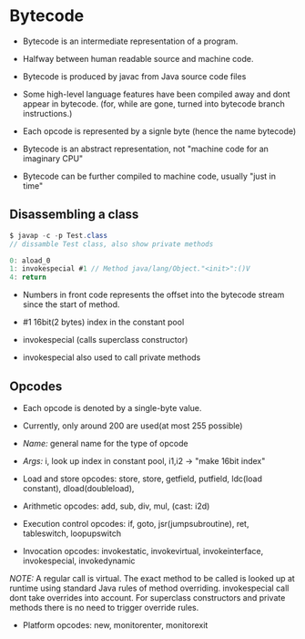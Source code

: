 # Bytecode

- Bytecode is an intermediate representation of a program.
- Halfway between human readable source and machine code.
- Bytecode is produced by javac from Java source code files
- Some high-level language features have been compiled away and dont appear in
  bytecode. (for, while are gone, turned into bytecode branch instructions.)

- Each opcode is represented by a signle byte (hence the name bytecode)
- Bytecode is an abstract representation, not "machine code for an imaginary CPU"
- Bytecode can be further compiled to machine code, usually "just in time"


## Disassembling a class
```java
$ javap -c -p Test.class
// dissamble Test class, also show private methods
```


```java
0: aload_0
1: invokespecial #1 // Method java/lang/Object."<init>":()V
4: return
```

- Numbers in front code represents the offset into the bytecode stream since the
  start of method.

- #1 16bit(2 bytes) index in the constant pool

- invokespecial (calls superclass constructor)
- invokespecial also used to call private methods

## Opcodes

- Each opcode is denoted by a single-byte value.
- Currently, only around 200 are used(at most 255 possible)

- *Name:* general name for the type of opcode
- *Args:* i, look up index in constant pool, i1,i2 -> "make 16bit index"

- Load and store opcodes: store, store, getfield, putfield, ldc(load constant),
  dload(doubleload),

- Arithmetic opcodes: add, sub, div, mul, (cast: i2d)

- Execution control opcodes: if, goto, jsr(jumpsubroutine), ret, tableswitch,
  loopupswitch

- Invocation opcodes: invokestatic, invokevirtual, invokeinterface,
  invokespecial, invokedynamic

*NOTE:* A regular call is virtual. The exact method to be called is looked up at
runtime using standard Java rules of method overriding. invokespecial call dont
take overrides into account. For superclass constructors and private methods
there is no need to trigger override rules.

- Platform opcodes: new, monitorenter, monitorexit
